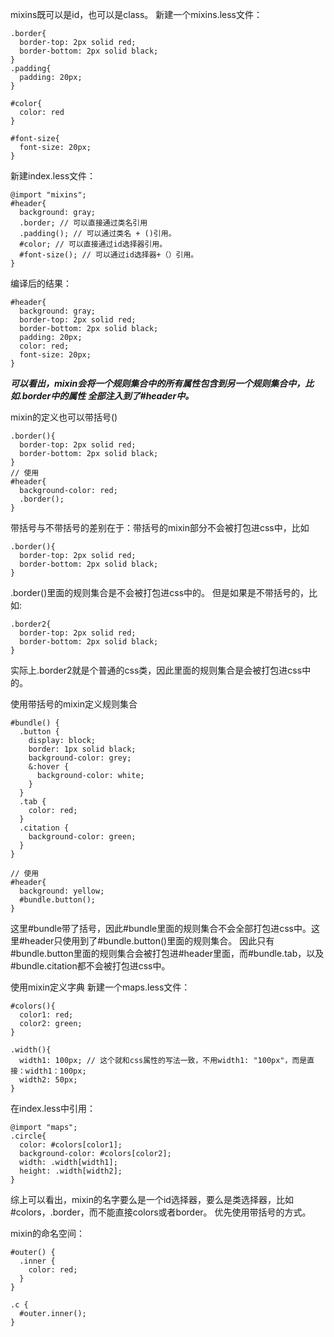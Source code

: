mixins既可以是id，也可以是class。
新建一个mixins.less文件：
```less
.border{
  border-top: 2px solid red;
  border-bottom: 2px solid black;
}
.padding{
  padding: 20px;
}

#color{
  color: red
}

#font-size{
  font-size: 20px;
}
```

新建index.less文件：
```less
@import "mixins";
#header{
  background: gray;
  .border; // 可以直接通过类名引用
  .padding(); // 可以通过类名 + ()引用。
  #color; // 可以直接通过id选择器引用。
  #font-size(); // 可以通过id选择器+（）引用。
}
```
编译后的结果：
```less
#header{
  background: gray;
  border-top: 2px solid red;
  border-bottom: 2px solid black;
  padding: 20px;
  color: red;
  font-size: 20px;
}
```

***可以看出，mixin会将一个规则集合中的所有属性包含到另一个规则集合中，比如.border中的属性
全部注入到了#header中。***



mixin的定义也可以带括号()
```less
.border(){
  border-top: 2px solid red;
  border-bottom: 2px solid black;
}
// 使用
#header{
  background-color: red;
  .border();
}
```

带括号与不带括号的差别在于：带括号的mixin部分不会被打包进css中，比如
```less
.border(){
  border-top: 2px solid red;
  border-bottom: 2px solid black;
}
```
.border()里面的规则集合是不会被打包进css中的。
但是如果是不带括号的，比如:
```less
.border2{
  border-top: 2px solid red;
  border-bottom: 2px solid black;
}
```
实际上.border2就是个普通的css类，因此里面的规则集合是会被打包进css中的。



使用带括号的mixin定义规则集合
```less
#bundle() {
  .button {
    display: block;
    border: 1px solid black;
    background-color: grey;
    &:hover {
      background-color: white;
    }
  }
  .tab { 
    color: red;
  }
  .citation { 
    background-color: green;
  }
}

// 使用
#header{
  background: yellow;
  #bundle.button();
}

```
这里#bundle带了括号，因此#bundle里面的规则集合不会全部打包进css中。这里#header只使用到了#bundle.button()里面的规则集合。
因此只有#bundle.button里面的规则集合会被打包进#header里面，而#bundle.tab，以及#bundle.citation都不会被打包进css中。


使用mixin定义字典
新建一个maps.less文件：
```less
#colors(){
  color1: red;
  color2: green;
}

.width(){
  width1: 100px; // 这个就和css属性的写法一致，不用width1: "100px"，而是直接：width1：100px;
  width2: 50px;
}
```
在index.less中引用：
```less
@import "maps";
.circle{
  color: #colors[color1];
  background-color: #colors[color2];
  width: .width[width1];
  height: .width[width2];
}
```


综上可以看出，mixin的名字要么是一个id选择器，要么是类选择器，比如#colors，.border，而不能直接colors或者border。
优先使用带括号的方式。


mixin的命名空间：
```less
#outer() {
  .inner {
    color: red;
  }
}

.c {
  #outer.inner();
}
```
